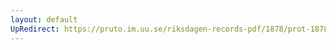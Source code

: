 ```yaml
---
layout: default
UpRedirect: https://pruto.im.uu.se/riksdagen-records-pdf/1878/prot-1878--ak--017/prot-1878--ak--017_039.pdf
---
```

